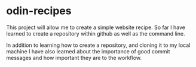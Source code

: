 # odin-recipes
This project will allow me to create a simple website recipe. 
So far I have learned to create a repository within github
as well as the command line. 

In addition to learning how to create a repository, and cloning it to my
local machine I have also learned about the importance of good commit messages
 and how important they are to the workflow. 